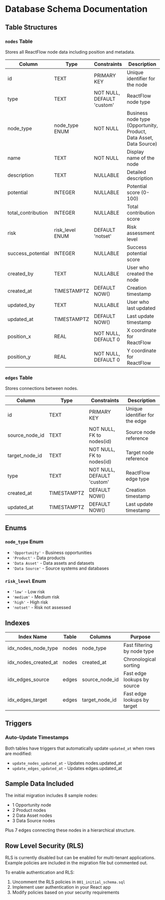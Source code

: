 # Database Schema Documentation

## Table Structures

### `nodes` Table
Stores all ReactFlow node data including position and metadata.

| Column | Type | Constraints | Description |
|--------|------|-------------|-------------|
| id | TEXT | PRIMARY KEY | Unique identifier for the node |
| type | TEXT | NOT NULL, DEFAULT 'custom' | ReactFlow node type |
| node_type | node_type ENUM | NOT NULL | Business node type (Opportunity, Product, Data Asset, Data Source) |
| name | TEXT | NOT NULL | Display name of the node |
| description | TEXT | NULLABLE | Detailed description |
| potential | INTEGER | NULLABLE | Potential score (0-100) |
| total_contribution | INTEGER | NULLABLE | Total contribution score |
| risk | risk_level ENUM | DEFAULT 'notset' | Risk assessment level |
| success_potential | INTEGER | NULLABLE | Success potential score |
| created_by | TEXT | NULLABLE | User who created the node |
| created_at | TIMESTAMPTZ | DEFAULT NOW() | Creation timestamp |
| updated_by | TEXT | NULLABLE | User who last updated |
| updated_at | TIMESTAMPTZ | DEFAULT NOW() | Last update timestamp |
| position_x | REAL | NOT NULL, DEFAULT 0 | X coordinate for ReactFlow |
| position_y | REAL | NOT NULL, DEFAULT 0 | Y coordinate for ReactFlow |

### `edges` Table
Stores connections between nodes.

| Column | Type | Constraints | Description |
|--------|------|-------------|-------------|
| id | TEXT | PRIMARY KEY | Unique identifier for the edge |
| source_node_id | TEXT | NOT NULL, FK to nodes(id) | Source node reference |
| target_node_id | TEXT | NOT NULL, FK to nodes(id) | Target node reference |
| type | TEXT | NOT NULL, DEFAULT 'custom' | ReactFlow edge type |
| created_at | TIMESTAMPTZ | DEFAULT NOW() | Creation timestamp |
| updated_at | TIMESTAMPTZ | DEFAULT NOW() | Last update timestamp |

## Enums

### `node_type` Enum
- `'Opportunity'` - Business opportunities
- `'Product'` - Data products  
- `'Data Asset'` - Data assets and datasets
- `'Data Source'` - Source systems and databases

### `risk_level` Enum  
- `'low'` - Low risk
- `'medium'` - Medium risk
- `'high'` - High risk
- `'notset'` - Risk not assessed

## Indexes

| Index Name | Table | Columns | Purpose |
|------------|-------|---------|---------|
| idx_nodes_node_type | nodes | node_type | Fast filtering by node type |
| idx_nodes_created_at | nodes | created_at | Chronological sorting |
| idx_edges_source | edges | source_node_id | Fast edge lookups by source |
| idx_edges_target | edges | target_node_id | Fast edge lookups by target |

## Triggers

### Auto-Update Timestamps
Both tables have triggers that automatically update `updated_at` when rows are modified:
- `update_nodes_updated_at` - Updates nodes.updated_at
- `update_edges_updated_at` - Updates edges.updated_at

## Sample Data Included

The initial migration includes 8 sample nodes:
- 1 Opportunity node
- 2 Product nodes  
- 2 Data Asset nodes
- 3 Data Source nodes

Plus 7 edges connecting these nodes in a hierarchical structure.

## Row Level Security (RLS)

RLS is currently disabled but can be enabled for multi-tenant applications. Example policies are included in the migration file but commented out.

To enable authentication and RLS:
1. Uncomment the RLS policies in `001_initial_schema.sql`
2. Implement user authentication in your React app
3. Modify policies based on your security requirements
